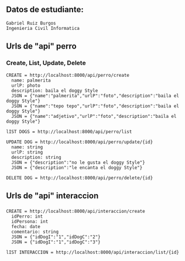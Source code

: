 ## Datos de estudiante:
  ```
  Gabriel Ruiz Burgos
  Ingenieria Civil Informatica
  ```

## Urls de "api" perro
### Create, List, Update, Delete
  ```
  CREATE = http://localhost:8000/api/perro/create
    name: palmerita
    urlP: photo
    description: baila el doggy Style
    JSON = {"name":"palmerita","urlP":"foto","description":"baila el doggy Style"}
    JSON = {"name":"tepo tepo","urlP":"foto","description":"baila el doggy Style"}
    JSON = {"name":"adjetivo","urlP":"foto","description":"baila el doggy Style"}
  ```
  ```
  lIST DOGS = http://localhost:8000/api/perro/list
  ```
  
  ```
  UPDATE DOG = http://localhost:8000/api/perro/update/{id}
    name: string
    urlP: string
    description: string
    JSON = {"description":"no le gusta el doggy Style"}
    JSON = {"description":"le encanta el doggy Style"}
  ```

  ```
  DELETE DOG = http://localhost:8000/api/perro/delete/{id}
  ```

## Urls de "api" interaccion
###
  ```
  CREATE = http://localhost:8000/api/interaccion/create
    idPerro: int
    idPersona: int
    fecha: date
    comentario: string
    JSON = {"idDogI":"1","idDogC":"2"}
    JSON = {"idDogI":"1","idDogC":"3"}
  ```
  
  ```
  lIST INTERACCION = http://localhost:8000/api/interaccion/list/{id}
  ```